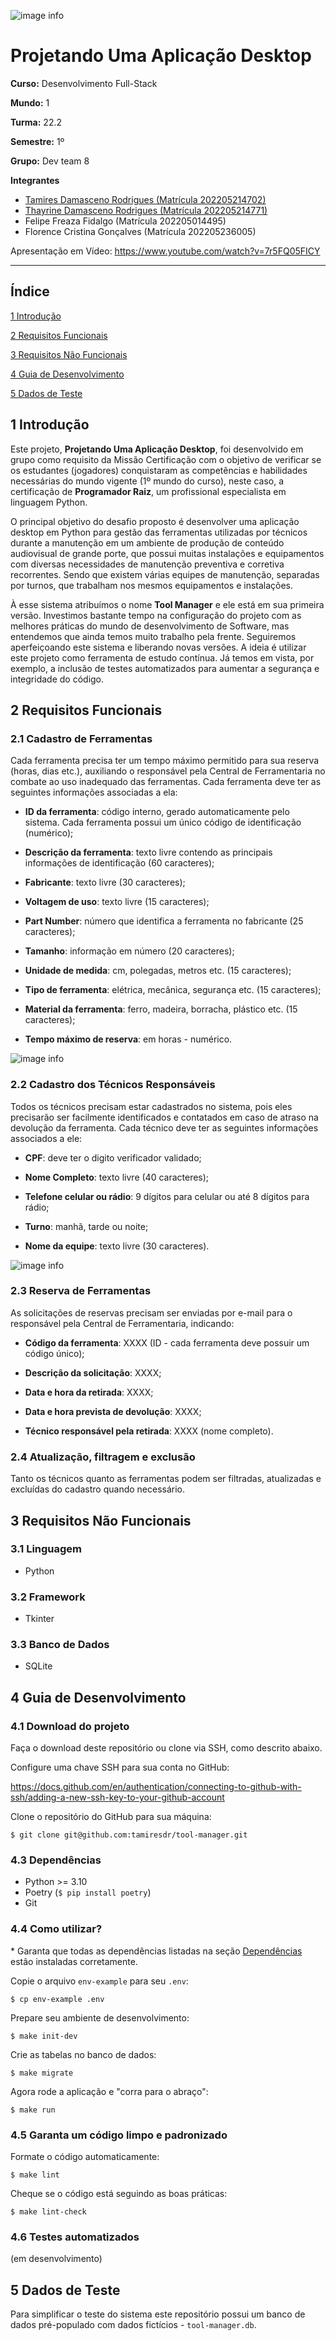 ![image info](doc/logo-estacio.jpg)

# Projetando Uma Aplicação Desktop

**Curso:** Desenvolvimento Full-Stack

**Mundo:** 1

**Turma:** 22.2

**Semestre:** 1º 

**Grupo:** Dev team 8

**Integrantes**
- [Tamires Damasceno Rodrigues (Matrícula 202205214702)](https://www.linkedin.com/in/tamiresdr/)
- [Thayrine Damasceno Rodrigues (Matrícula 202205214771)](https://www.linkedin.com/in/thayrinedr/)
- Felipe Freaza Fidalgo (Matrícula 202205014495)
- Florence Cristina Gonçalves (Matrícula 202205236005)

Apresentação em Vídeo: https://www.youtube.com/watch?v=7r5FQ05FICY

---

## Índice
[1 Introdução](#1-introdução)

[2 Requisitos Funcionais](#2-requisitos-funcionais)

[3 Requisitos Não Funcionais](#3-requisitos-não-funcionais)

[4 Guia de Desenvolvimento](#4-guia-de-desenvolvimento)

[5 Dados de Teste](#5-dados-de-teste)

## 1 Introdução
Este projeto, **Projetando Uma Aplicação Desktop**, foi desenvolvido em grupo como requisito da Missão Certificação com o objetivo de verificar se os estudantes (jogadores) conquistaram as competências e habilidades necessárias do mundo vigente (1º mundo do curso), neste caso, a certificação de **Programador Raiz**, um profissional especialista em linguagem Python.

O principal objetivo do desafio proposto é desenvolver uma aplicação desktop em Python para gestão das ferramentas utilizadas por técnicos durante a manutenção em um ambiente de produção de conteúdo audiovisual de grande porte, que possui muitas instalações e equipamentos com diversas necessidades de manutenção preventiva e corretiva recorrentes. Sendo que existem várias equipes de manutenção, separadas por turnos, que trabalham nos mesmos equipamentos e instalações.

À esse sistema atribuímos o nome **Tool Manager** e ele está em sua primeira versão. Investimos bastante tempo na configuração do projeto com as melhores práticas do mundo de desenvolvimento de Software, mas entendemos que ainda temos muito trabalho pela frente. Seguiremos aperfeiçoando este sistema e liberando novas versões. A ideia é utilizar este projeto como ferramenta de estudo contínua. Já temos em vista, por exemplo, a inclusão de testes automatizados para aumentar a segurança e integridade do código.

## 2 Requisitos Funcionais

### 2.1 Cadastro de Ferramentas
Cada ferramenta precisa ter um tempo máximo permitido para sua reserva (horas, dias
etc.), auxiliando o responsável pela Central de Ferramentaria no combate ao uso
inadequado das ferramentas. Cada ferramenta deve ter as seguintes informações
associadas a ela:

- **ID da ferramenta**: código interno, gerado automaticamente pelo sistema. Cada
ferramenta possui um único código de identificação (numérico);

- **Descrição da ferramenta**: texto livre contendo as principais informações de
identificação (60 caracteres);

- **Fabricante**: texto livre (30 caracteres);

- **Voltagem de uso**: texto livre (15 caracteres);

- **Part Number**: número que identifica a ferramenta no fabricante (25 caracteres);

- **Tamanho**: informação em número (20 caracteres);

- **Unidade de medida**: cm, polegadas, metros etc. (15 caracteres);

- **Tipo de ferramenta**: elétrica, mecânica, segurança etc. (15 caracteres);

- **Material da ferramenta**: ferro, madeira, borracha, plástico etc. (15 caracteres);

- **Tempo máximo de reserva**: em horas - numérico.

![image info](doc/tool-screenshot.png)

### 2.2 Cadastro dos Técnicos Responsáveis
Todos os técnicos precisam estar cadastrados no sistema, pois eles precisarão ser
facilmente identificados e contatados em caso de atraso na devolução da ferramenta. Cada
técnico deve ter as seguintes informações associados a ele:

- **CPF**: deve ter o digito verificador validado;

- **Nome Completo**: texto livre (40 caracteres);

- **Telefone celular ou rádio**: 9 dígitos para celular ou até 8 dígitos para rádio;

- **Turno**: manhã, tarde ou noite;

- **Nome da equipe**: texto livre (30 caracteres).

![image info](doc/user-screenshot.png)

### 2.3 Reserva de Ferramentas
As solicitações de reservas precisam ser enviadas por e-mail para o responsável pela
Central de Ferramentaria, indicando:

- **Código da ferramenta**: XXXX (ID - cada ferramenta deve possuir um código único);

- **Descrição da solicitação**: XXXX;

- **Data e hora da retirada**: XXXX;

- **Data e hora prevista de devolução**: XXXX;

- **Técnico responsável pela retirada**: XXXX (nome completo).

### 2.4 Atualização, filtragem e exclusão
Tanto os técnicos quanto as ferramentas podem ser filtradas, atualizadas e excluídas do cadastro quando necessário.

## 3 Requisitos Não Funcionais

### 3.1 Linguagem
- Python

### 3.2 Framework
- Tkinter

### 3.3 Banco de Dados
- SQLite

## 4 Guia de Desenvolvimento

### 4.1 Download do projeto

Faça o download deste repositório ou clone via SSH, como descrito abaixo.

Configure uma chave SSH para sua conta no GitHub:

https://docs.github.com/en/authentication/connecting-to-github-with-ssh/adding-a-new-ssh-key-to-your-github-account

Clone o repositório do GitHub para sua máquina:
```
$ git clone git@github.com:tamiresdr/tool-manager.git
```

### 4.3 Dependências
- Python >= 3.10
- Poetry (`$ pip install poetry`)
- Git

### 4.4 Como utilizar?
\* Garanta que todas as dependências listadas na seção [Dependências](#43-dependências) estão instaladas corretamente.

Copie o arquivo `env-example` para seu `.env`:
```
$ cp env-example .env
```

Prepare seu ambiente de desenvolvimento:
```
$ make init-dev
```

Crie as tabelas no banco de dados:
```
$ make migrate
```

Agora rode a aplicação e "corra para o abraço":
```
$ make run
```

### 4.5 Garanta um código limpo e padronizado
Formate o código automaticamente:
```
$ make lint
```

Cheque se o código está seguindo as boas práticas:
```
$ make lint-check
```

### 4.6 Testes automatizados
(em desenvolvimento)

## 5 Dados de Teste
Para simplificar o teste do sistema este repositório possui um banco de dados pré-populado com dados fictícios - `tool-manager.db`.
